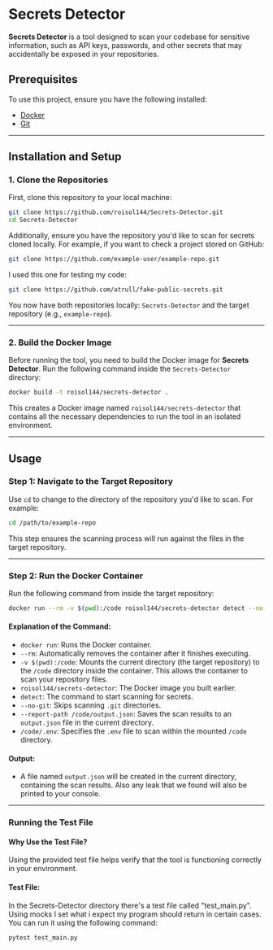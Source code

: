 # Secrets Detector

**Secrets Detector** is a tool designed to scan your codebase for sensitive information, such as API keys, passwords, and other secrets that may accidentally be exposed in your repositories.

## Prerequisites

To use this project, ensure you have the following installed:

- [Docker](https://docs.docker.com/get-docker/)
- [Git](https://git-scm.com/)

---

## Installation and Setup

### 1. Clone the Repositories

First, clone this repository to your local machine:

```bash
git clone https://github.com/roisol144/Secrets-Detector.git
cd Secrets-Detector
```

Additionally, ensure you have the repository you'd like to scan for secrets cloned locally. For example, if you want to check a project stored on GitHub:

```bash
git clone https://github.com/example-user/example-repo.git
```
I used this one for testing my code:

```bash
git clone https://github.com/atrull/fake-public-secrets.git
```

You now have both repositories locally: `Secrets-Detector` and the target repository (e.g., `example-repo`).

---

### 2. Build the Docker Image

Before running the tool, you need to build the Docker image for **Secrets Detector**. Run the following command inside the `Secrets-Detector` directory:

```bash
docker build -t roisol144/secrets-detector .
```

This creates a Docker image named `roisol144/secrets-detector` that contains all the necessary dependencies to run the tool in an isolated environment.

---

## Usage

### Step 1: Navigate to the Target Repository

Use `cd` to change to the directory of the repository you'd like to scan. For example:

```bash
cd /path/to/example-repo
```

This step ensures the scanning process will run against the files in the target repository.

---

### Step 2: Run the Docker Container

Run the following command from inside the target repository:

```bash
docker run --rm -v $(pwd):/code roisol144/secrets-detector detect --no-git --report-path /code/output.json /code/.env
```

#### Explanation of the Command:
- `docker run`: Runs the Docker container.
- `--rm`: Automatically removes the container after it finishes executing.
- `-v $(pwd):/code`: Mounts the current directory (the target repository) to the `/code` directory inside the container. This allows the container to scan your repository files.
- `roisol144/secrets-detector`: The Docker image you built earlier.
- `detect`: The command to start scanning for secrets.
- `--no-git`: Skips scanning `.git` directories.
- `--report-path /code/output.json`: Saves the scan results to an `output.json` file in the current directory.
- `/code/.env`: Specifies the `.env` file to scan within the mounted `/code` directory.

#### Output:
- A file named `output.json` will be created in the current directory, containing the scan results.
Also any leak that we found will also be printed to your console.

---

### Running the Test File

#### Why Use the Test File?
Using the provided test file helps verify that the tool is functioning correctly in your environment.

#### Test File:
In the Secrets-Detector directory there's a test file called "test_main.py".
Using mocks I set what i expect my program should return in certain cases.
You can run it using the following command:


```bash
pytest test_main.py
```